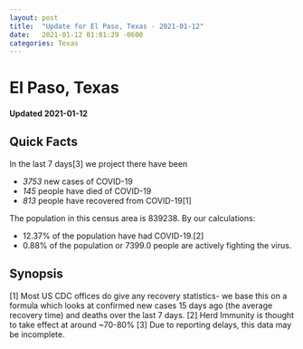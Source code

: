 ```yaml
---
layout: post
title:  "Update for El Paso, Texas - 2021-01-12"
date:   2021-01-12 01:01:29 -0600
categories: Texas
---
```


# El Paso, Texas
#### Updated 2021-01-12

## Quick Facts

In the last 7 days[3] we project there have been
- *3753* new cases of COVID-19
- *145* people have died of COVID-19
- *813* people have recovered from COVID-19[1]

The population in this census area is 839238. By our calculations:
- 12.37% of the population have had COVID-19.[2]
- 0.88% of the population or 7399.0 people are actively fighting the virus.

## Synopsis




[1] Most US CDC offices do give any recovery statistics- we base this on a formula which looks at confirmed new cases
15 days ago (the average recovery time) and deaths over the last 7 days.
[2] Herd Immunity is thought to take effect at around ~70-80%
[3] Due to reporting delays, this data may be incomplete. 
    